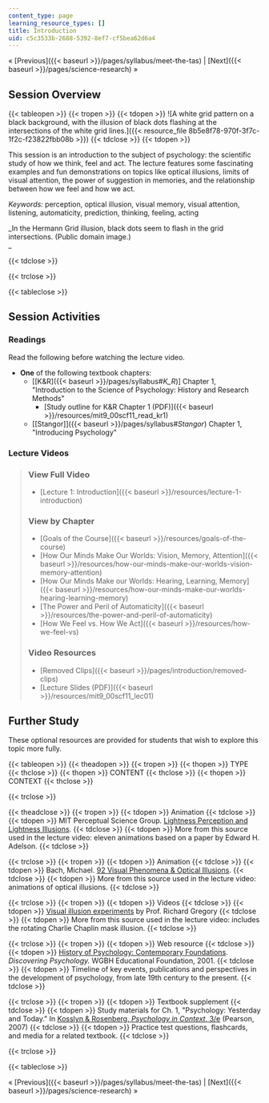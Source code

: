 ```yaml
---
content_type: page
learning_resource_types: []
title: Introduction
uid: c5c3533b-2688-5392-8ef7-cf5bea62d6a4
---
```


« [Previous]({{< baseurl >}}/pages/syllabus/meet-the-tas) | [Next]({{< baseurl >}}/pages/science-research) »

Session Overview
----------------

{{< tableopen >}}
{{< tropen >}}
{{< tdopen >}}
![A white grid pattern on a black background, with the illusion of black dots flashing at the intersections of the white grid lines.]({{< resource_file 8b5e8f78-970f-3f7c-1f2c-f23822fbb08b >}})
{{< tdclose >}}
{{< tdopen >}}


This session is an introduction to the subject of psychology: the scientific study of how we think, feel and act. The lecture features some fascinating examples and fun demonstrations on topics like optical illusions, limits of visual attention, the power of suggestion in memories, and the relationship between how we feel and how we act.

_Keywords:_ perception, optical illusion, visual memory, visual attention, listening, automaticity, prediction, thinking, feeling, acting

_In the Hermann Grid illusion, black dots seem to flash in the grid intersections. (Public domain image.)  
_


{{< tdclose >}}

{{< trclose >}}

{{< tableclose >}}

Session Activities
------------------

### Readings

Read the following before watching the lecture video.

*   **One** of the following textbook chapters:
    *   \[[K&R]({{< baseurl >}}/pages/syllabus#_K_R_)\] Chapter 1, "Introduction to the Science of Psychology: History and Research Methods"
        *   [Study outline for K&R Chapter 1 (PDF)]({{< baseurl >}}/resources/mit9_00scf11_read_kr1)
    *   [\[Stangor\]]({{< baseurl >}}/pages/syllabus#_Stangor_) Chapter 1, "Introducing Psychology"

### Lecture Videos

> ### View Full Video
> 
> *   [Lecture 1: Introduction]({{< baseurl >}}/resources/lecture-1-introduction)
> 
> ### View by Chapter
> 
> *   [Goals of the Course]({{< baseurl >}}/resources/goals-of-the-course)
> *   [How Our Minds Make Our Worlds: Vision, Memory, Attention]({{< baseurl >}}/resources/how-our-minds-make-our-worlds-vision-memory-attention)
> *   [How Our Minds Make our Worlds: Hearing, Learning, Memory]({{< baseurl >}}/resources/how-our-minds-make-our-worlds-hearing-learning-memory)
> *   [The Power and Peril of Automaticity]({{< baseurl >}}/resources/the-power-and-peril-of-automaticity)
> *   [How We Feel vs. How We Act]({{< baseurl >}}/resources/how-we-feel-vs)
> 
> ### Video Resources
> 
> *   [Removed Clips]({{< baseurl >}}/pages/introduction/removed-clips)
> *   [Lecture Slides (PDF)]({{< baseurl >}}/resources/mit9_00scf11_lec01)

Further Study
-------------

These optional resources are provided for students that wish to explore this topic more fully.

{{< tableopen >}}
{{< theadopen >}}
{{< tropen >}}
{{< thopen >}}
TYPE
{{< thclose >}}
{{< thopen >}}
CONTENT
{{< thclose >}}
{{< thopen >}}
CONTEXT
{{< thclose >}}

{{< trclose >}}

{{< theadclose >}}
{{< tropen >}}
{{< tdopen >}}
Animation
{{< tdclose >}}
{{< tdopen >}}
MIT Perceptual Science Group. [Lightness Perception and Lightness Illusions](http://persci.mit.edu/gallery/lightness_illusions).
{{< tdclose >}}
{{< tdopen >}}
More from this source used in the lecture video: eleven animations based on a paper by Edward H. Adelson.
{{< tdclose >}}

{{< trclose >}}
{{< tropen >}}
{{< tdopen >}}
Animation
{{< tdclose >}}
{{< tdopen >}}
Bach, Michael. [92 Visual Phenomena & Optical Illusions](http://www.michaelbach.de/ot/index.html).
{{< tdclose >}}
{{< tdopen >}}
More from this source used in the lecture video: animations of optical illusions.
{{< tdclose >}}

{{< trclose >}}
{{< tropen >}}
{{< tdopen >}}
Videos
{{< tdclose >}}
{{< tdopen >}}
[Visual illusion experiments](http://www.richardgregory.org/experiments/) by Prof. Richard Gregory
{{< tdclose >}}
{{< tdopen >}}
More from this source used in the lecture video: includes the rotating Charlie Chaplin mask illusion.
{{< tdclose >}}

{{< trclose >}}
{{< tropen >}}
{{< tdopen >}}
Web resource
{{< tdclose >}}
{{< tdopen >}}
[History of Psychology: Contemporary Foundations](https://www.learner.org/series/discovering-psychology/explorations/history-of-psychology-contemporary-foundations/). _Discovering Psychology._ WGBH Educational Foundation, 2001.
{{< tdclose >}}
{{< tdopen >}}
Timeline of key events, publications and perspectives in the development of psychology, from late 19th century to the present.
{{< tdclose >}}

{{< trclose >}}
{{< tropen >}}
{{< tdopen >}}
Textbook supplement
{{< tdclose >}}
{{< tdopen >}}
Study materials for Ch. 1, "Psychology: Yesterday and Today." In [Kosslyn & Rosenberg, _Psychology in Context_, 3/e](http://www.pearsonhighered.com/educator/product/Fundamentals-of-Psychology-in-Context/9780205507573.page) (Pearson, 2007)
{{< tdclose >}}
{{< tdopen >}}
Practice test questions, flashcards, and media for a related textbook.
{{< tdclose >}}

{{< trclose >}}

{{< tableclose >}}

« [Previous]({{< baseurl >}}/pages/syllabus/meet-the-tas) | [Next]({{< baseurl >}}/pages/science-research) »